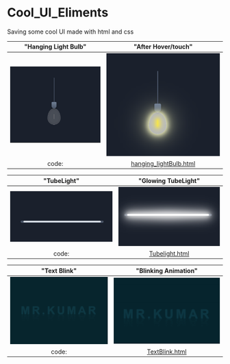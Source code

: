 # Cool_UI_Eliments
Saving some cool UI made with html and css



| "Hanging Light Bulb" | "After Hover/touch"|
|:-------------:|:-------------:|
| ![Hanging Light Bulb](Output_images/lightbulb.png) | ![glowing](Output_images/lightbulb2.png) |
|code: |[hanging_lightBulb.html](hanging_lightBulb.html)|


| "TubeLight" | "Glowing TubeLight"|
|:-------------:|:-------------:|
| ![Tubelight](Output_images/tubelight1.png) | ![glowing](Output_images/tubelight2.png) |
|code: |[Tubelight.html](tubelight.html)|

| "Text Blink" | "Blinking Animation"|
|:-------------:|:-------------:|
| ![text blink](Output_images/blink1.png) | ![glowing](Output_images/blink.gif) |
|code: |[TextBlink.html](TextBlink.html)|
